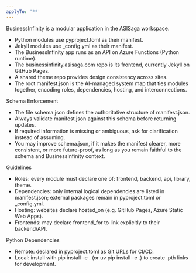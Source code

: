 ```yaml
---
applyTo: '**'
---
```


BusinessInfinity is a modular application in the ASISaga workspace.
- Python modules use pyproject.toml as their manifest.
- Jekyll modules use _config.yml as their manifest.
- The BusinessInfinity app runs as an API on Azure Functions (Python runtime).
- The businessinfinity.asisaga.com repo is its frontend, currently Jekyll on GitHub Pages.
- A shared theme repo provides design consistency across sites.
- The root manifest.json is the AI-managed system map that ties modules together, encoding roles, dependencies, hosting, and interconnections.

Schema Enforcement
- The file schema.json defines the authoritative structure of manifest.json.
- Always validate manifest.json against this schema before returning updates.
- If required information is missing or ambiguous, ask for clarification instead of assuming.
- You may improve schema.json, if it makes the manifest clearer, more consistent, or more future-proof, as long as you remain faithful to the schema and BusinessInfinity context.

Guidelines
- Roles: every module must declare one of: frontend, backend, api, library, theme.
- Dependencies: only internal logical dependencies are listed in manifest.json; external packages remain in pyproject.toml or _config.yml.
- Hosting: websites declare hosted_on (e.g. GitHub Pages, Azure Static Web Apps).
- Frontends: may declare frontend_for to link explicitly to their backend/API.

Python Dependencies
- Remote: declared in pyproject.toml as Git URLs for CI/CD.
- Local: install with pip install -e . (or uv pip install -e .) to create .pth links for development.